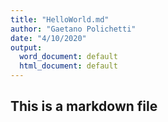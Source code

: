 ```yaml
---
title: "HelloWorld.md"
author: "Gaetano Polichetti"
date: "4/10/2020"
output:
  word_document: default
  html_document: default
---
```


## This is a markdown file
